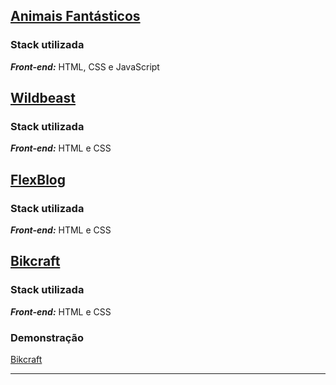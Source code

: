 
## [Animais Fantásticos](./animais-fantasticos)

### Stack utilizada
***Front-end:*** HTML, CSS e JavaScript

## [Wildbeast](./wildbeast)

### Stack utilizada
***Front-end:*** HTML e CSS


## [FlexBlog](./flexblog)

### Stack utilizada
***Front-end:*** HTML e CSS


## [Bikcraft](./bikcraft)

### Stack utilizada
***Front-end:*** HTML e CSS

### Demonstração
[Bikcraft](https://bikcraft-chi-puce.vercel.app)
<hr>

